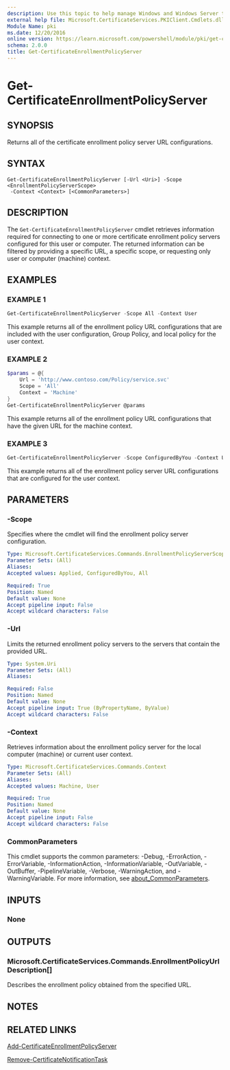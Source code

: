 ```yaml
---
description: Use this topic to help manage Windows and Windows Server technologies with Windows PowerShell.
external help file: Microsoft.CertificateServices.PKIClient.Cmdlets.dll-Help.xml
Module Name: pki
ms.date: 12/20/2016
online version: https://learn.microsoft.com/powershell/module/pki/get-certificateenrollmentpolicyserver?view=windowsserver2022-ps&wt.mc_id=ps-gethelp
schema: 2.0.0
title: Get-CertificateEnrollmentPolicyServer
---
```


# Get-CertificateEnrollmentPolicyServer

## SYNOPSIS
Returns all of the certificate enrollment policy server URL configurations.

## SYNTAX

```
Get-CertificateEnrollmentPolicyServer [-Url <Uri>] -Scope <EnrollmentPolicyServerScope>
 -Context <Context> [<CommonParameters>]
```

## DESCRIPTION

The `Get-CertificateEnrollmentPolicyServer` cmdlet retrieves information required for connecting to
one or more certificate enrollment policy servers configured for this user or computer. The returned
information can be filtered by providing a specific URL, a specific scope, or requesting only user
or computer (machine) context.

## EXAMPLES

### EXAMPLE 1

```powershell
Get-CertificateEnrollmentPolicyServer -Scope All -Context User
```

This example returns all of the enrollment policy URL configurations that are included with the user
configuration, Group Policy, and local policy for the user context.

### EXAMPLE 2

```powershell
$params = @{
    Url = 'http://www.contoso.com/Policy/service.svc'
    Scope = 'All'
    Context = 'Machine'
}
Get-CertificateEnrollmentPolicyServer @params
```

This example returns all of the enrollment policy URL configurations that have the given URL for the
machine context.

### EXAMPLE 3

```powershell
Get-CertificateEnrollmentPolicyServer -Scope ConfiguredByYou -Context User
```

This example returns all of the enrollment policy server URL configurations that are configured for
the user context.

## PARAMETERS

### -Scope

Specifies where the cmdlet will find the enrollment policy server configuration.

```yaml
Type: Microsoft.CertificateServices.Commands.EnrollmentPolicyServerScope
Parameter Sets: (All)
Aliases: 
Accepted values: Applied, ConfiguredByYou, All

Required: True
Position: Named
Default value: None
Accept pipeline input: False
Accept wildcard characters: False
```

### -Url

Limits the returned enrollment policy servers to the servers that contain the provided URL.

```yaml
Type: System.Uri
Parameter Sets: (All)
Aliases: 

Required: False
Position: Named
Default value: None
Accept pipeline input: True (ByPropertyName, ByValue)
Accept wildcard characters: False
```

### -Context

Retrieves information about the enrollment policy server for the local computer (machine) or current
user context.

```yaml
Type: Microsoft.CertificateServices.Commands.Context
Parameter Sets: (All)
Aliases: 
Accepted values: Machine, User

Required: True
Position: Named
Default value: None
Accept pipeline input: False
Accept wildcard characters: False
```

### CommonParameters

This cmdlet supports the common parameters: -Debug, -ErrorAction, -ErrorVariable,
-InformationAction, -InformationVariable, -OutVariable, -OutBuffer, -PipelineVariable, -Verbose,
-WarningAction, and -WarningVariable. For more information, see
[about_CommonParameters](https://go.microsoft.com/fwlink/?LinkID=113216).

## INPUTS

### None

## OUTPUTS

### Microsoft.CertificateServices.Commands.EnrollmentPolicyUrlDescription[]

Describes the enrollment policy obtained from the specified URL.

## NOTES

## RELATED LINKS

[Add-CertificateEnrollmentPolicyServer](./Add-CertificateEnrollmentPolicyServer.md)

[Remove-CertificateNotificationTask](./Remove-CertificateNotificationTask.md)
